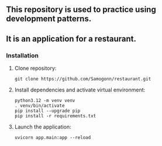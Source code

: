 ## This repository is used to practice using development patterns.

## It is an application for a restaurant.

### Installation

1. Clone repository:
    ```
    git clone https://github.com/Samogonn/restaurant.git
    ```
2. Install dependencies and activate virtual environment:
    ```
    python3.12 -m venv venv
    . venv/bin/activate
    pip install --upgrade pip
    pip install -r requirements.txt
    ```
3. Launch the application:
    ```
    uvicorn app.main:app --reload
    ```